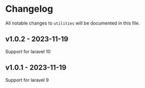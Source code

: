 # Changelog

All notable changes to `utilities` will be documented in this file.

## v1.0.2 - 2023-11-19

Support for laravel 10

## v1.0.1 - 2023-11-19

Support for laravel 9
